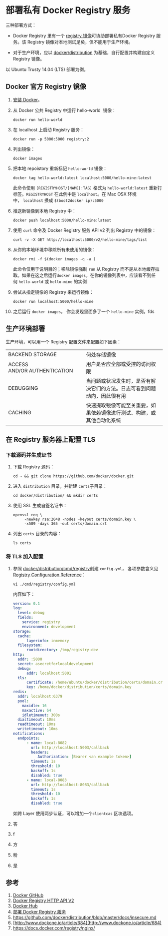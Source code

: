 # 部署私有 Docker Registry 服务

三种部署方式：

- Docker Registry 里有一个 [registry 镜像](https://hub.docker.com/_/registry/)可协助部署私有Docker Registry 服务。该 Registry 镜像对本地测试足矣，但不能用于生产环境。


- 对于生产环境，应以 [docker/distribution](https://github.com/docker/docker/tree/master/distribution) 为基础，自行配置并构建自定义 Registry 镜像。

以 Ubuntu Trusty 14.04 (LTS)  部署为例。

## Docker 官方 Registry 镜像

1. [安装 Docker](https://docs.docker.com/engine/installation/linux/ubuntulinux/)。

2. 从 Docker 公共 Registry 中运行 hello-world  镜像：

   ```shell
   docker run hello-world
   ```

3. 在 localhost 上启动 Registry 服务：

   ```shell
   docker run -p 5000:5000 registry:2
   ```

4. 列出镜像：

   ```shell
   docker images
   ```

5. 把本地 repoistory 重新标记 `hello-world` 镜像：

   ```shell
   docker tag hello-world:latest localhost:5000/hello-mine:latest
   ```

   此命令使用 `[REGISTRYHOST/]NAME[:TAG]` 格式为 `hello-world:latest` 重新打标签。`REGISTRYHOST` 在此例中是 `localhost`。在 Mac OSX 环境中， `localhost` 换成 `$(boot2docker ip):5000`

6. 推送新镜像到本地 Registry 中：

   ```shell
   docker push localhost:5000/hello-mine:latest
   ```

7. 使用 `curl` 命令及 Docker Registry 服务 API v2 列出 Registry 中的镜像：

   ```shell
   curl -v -X GET http://localhost:5000/v2/hello-mine/tags/list
   ```

8. 从你的本地环境中移除所有未使用的镜像：

   ```shell
   docker rmi -f $(docker images -q -a )
   ```

   此命令仅用于说明目的；移除镜像强制 `run` 从 Registry 而不是从本地缓存拉取。如果在这之后运行`docker images`，在你的镜像列表中，应该看不到任何 `hello-world` 或 `hello-mine` 的实例

9. 尝试从指定镜像的 Registry 来运行镜像：

   ```shell
   docker run localhost:5000/hello-mine
   ```

10. 之后运行 `docker images`， 你会发现里面多了一个 `hello-mine` 实例。fds

## 生产环境部署

生产环境，可以用一个 Registry 配置文件来配置如下因素：

|                              |                                      |
| ---------------------------- | ------------------------------------ |
| BACKEND STORAGE              | 何处存储镜像                               |
| ACCESS AND/OR AUTHENTICATION | 用户是否应全部或受控的访问权限                      |
| DEBUGGING                    | 当问题或状况发生时，是否有解决它们的方法。日志可看到问题动向，因此很有用 |
| CACHING                      | 快速提取镜像可能至关重要，如果依赖镜像进行测试、构建，或其他自动化系统  |

## 在 Registry 服务器上配置 TLS

### 下载源码并生成证书

1. 下载 Registry 源码：

   ```shell
   cd ~ && git clone https://github.com/docker/docker.git
   ```

2. 进入 `distribution` 目录，并新建 `certs`子目录：

   ```shell
   cd docker/distribution/ && mkdir certs
   ```

3. 使用 SSL 生成自签名证书：

   ```shell
   openssl req \
   		-newkey rsa:2048 -nodes -keyout certs/domain.key \
   		-x509 -days 365 -out certs/domain.crt
   ```

4. 列出 `certs` 目录的内容：

   ```shell
   ls certs
   ```

### 将 TLS 加入配置

1. 参照 [docker/distribution/cmd/registry](https://github.com/docker/distribution/tree/master/cmd/registry)创建 `config.yml`， 各项参数含义见 [Registry Configuration Reference](https://github.com/docker/distribution/blob/master/docs/configuration.md)：

   ```
   vi ./cmd/registry/config.yml
   ```

   内容如下：

   ```yaml
   version: 0.1
   log:
     level: debug
     fields:
       service: registry
       environment: development
   storage:
     cache:
         layerinfo: inmemory
     filesystem:
         rootdirectory: /tmp/registry-dev
   http:
     addr: :5000
     secret: asecretforlocaldevelopment
     debug:
         addr: localhost:5001
     tls:
         certificate: /home/ubuntu/docker/distribution/certs/domain.crt
         key: /home/docker/distribution/certs/domain.key
   redis:
     addr: localhost:6379
     pool:
       maxidle: 16
       maxactive: 64
       idletimeout: 300s
     dialtimeout: 10ms
     readtimeout: 10ms
     writetimeout: 10ms
   notifications:
     endpoints:
         - name: local-8082
           url: http://localhost:5003/callback
           headers:
              Authorization: [Bearer <an example token>]
           timeout: 1s
           threshold: 10
           backoff: 1s
           disabled: true
         - name: local-8083
           url: http://localhost:8083/callback
           timeout: 1s
           threshold: 10
           backoff: 1s
           disabled: true
   ```

   如跨 Layer 使用两步认证，可以增加一个`clientcas` 区块选项。

2. 答

3. f

4. 方

5. 粉

6. 是

## 参考

1. [Docker GitHub](https://github.com/docker/docker)
2. [Docker Registry HTTP API V2](https://docs.docker.com/registry/spec/api/#detail)
3. [Docker Hub](https://hub.docker.com/explore/)
4. [部署 Docker Registry 服务](http://livedig.com/686#comment-352)
5. https://github.com/docker/distribution/blob/master/docs/insecure.md
6. [http://www.dockone.io/article/684](http://www.dockone.io/article/684)
7. https://docs.docker.com/registry/nginx/